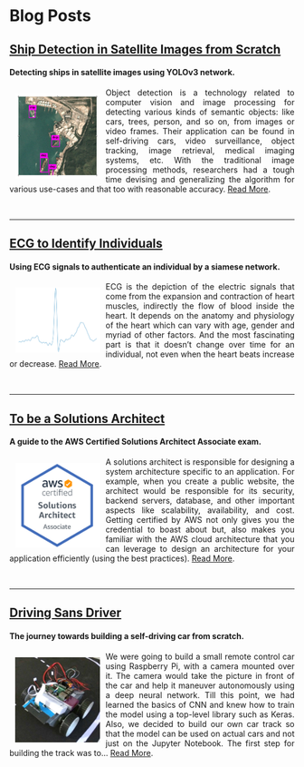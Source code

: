 # Blog Posts

## [Ship Detection in Satellite Images from Scratch](https://medium.com/intel-software-innovators/ship-detection-in-satellite-images-from-scratch-849ccfcc3072)
#### Detecting ships in satellite images using YOLOv3 network.

<div>
<img src="img/blog_sd.png" width="150px" float="left" align="left" style="margin:10px;"/> <p align="justify">Object detection is a technology related to computer vision and image processing for detecting various kinds of semantic objects: like cars, trees, person, and so on, from images or video frames. Their application can be found in self-driving cars, video surveillance, object tracking, image retrieval, medical imaging systems, etc. With the traditional image processing methods, researchers had a tough time devising and generalizing the algorithm for various use-cases and that too with reasonable accuracy. <a target="_blank" href="https://medium.com/intel-software-innovators/ship-detection-in-satellite-images-from-scratch-849ccfcc3072">Read More</a>.</p>
</div>
<br/>
<hr/>

## [ECG to Identify Individuals](https://medium.com/intel-software-innovators/ecg-to-identify-individuals-from-data-to-deployment-74cce404f9f0)
#### Using ECG signals to authenticate an individual by a siamese network.

<div>
<img src="img/blog_ecg.png" width="150px" float="left" align="left" style="margin:10px;"/> <p align="justify">ECG is the depiction of the electric signals that come from the expansion and contraction of heart muscles, indirectly the flow of blood inside the heart. It depends on the anatomy and physiology of the heart which can vary with age, gender and myriad of other factors. And the most fascinating part is that it doesn’t change over time for an individual, not even when the heart beats increase or decrease. <a target="_blank" href="https://medium.com/intel-software-innovators/ecg-to-identify-individuals-from-data-to-deployment-74cce404f9f0">Read More</a>.</p>
</div>
<br/>
<hr/>

## [To be a Solutions Architect](https://medium.com/@amanag.11/to-be-a-solutions-architect-3990135ac2fe)
#### A guide to the AWS Certified Solutions Architect Associate exam.

<div>
<img src="img/blog_aws.png" width="150px" float="left" align="left" style="margin:10px;"/> <p align="justify">A solutions architect is responsible for designing a system architecture specific to an application. For example, when you create a public website, the architect would be responsible for its security, backend servers, database, and other important aspects like scalability, availability, and cost. Getting certified by AWS not only gives you the credential to boast about but, also makes you familiar with the AWS cloud architecture that you can leverage to design an architecture for your application efficiently (using the best practices). <a target="_blank" href="https://medium.com/@amanag.11/to-be-a-solutions-architect-3990135ac2fe">Read More</a>.</p>
</div>
<br/>
<hr/>

## [Driving Sans Driver](https://medium.com/@amanag.11/driving-sans-driver-e7293b49d84f)
#### The journey towards building a self-driving car from scratch.

<div>
<img src="img/blog_car.jpg" width="150px" float="left" align="left" style="margin:10px;"/> <p align="justify">We were going to build a small remote control car using Raspberry Pi, with a camera mounted over it. The camera would take the picture in front of the car and help it maneuver autonomously using a deep neural network. Till this point, we had learned the basics of CNN and knew how to train the model using a top-level library such as Keras. Also, we decided to build our own car track so that the model can be used on actual cars and not just on the Jupyter Notebook. The first step for building the track was to... <a target="_blank" href="https://medium.com/@amanag.11/driving-sans-driver-e7293b49d84f">Read More</a>.</p>
</div>
<br/>
<br/>
